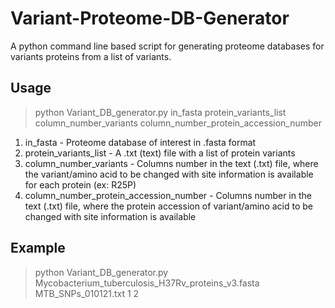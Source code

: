 # Variant-Proteome-DB-Generator
A python command line based script for generating proteome databases for variants proteins from a list of variants.

## Usage
>python Variant_DB_generator.py in_fasta protein_variants_list column_number_variants column_number_protein_accession_number

1. in_fasta - Proteome database of interest in .fasta format
2. protein_variants_list - A .txt (text) file with a list of protein variants
3. column_number_variants - Columns number in the text (.txt) file, where the variant/amino acid to be changed with site information is available for each protein (ex: R25P)
4. column_number_protein_accession_number - Columns number in the text (.txt) file, where the protein accession of variant/amino acid to be changed with site information is available

## Example
>python Variant_DB_generator.py Mycobacterium_tuberculosis_H37Rv_proteins_v3.fasta MTB_SNPs_010121.txt 1 2
